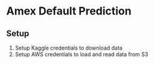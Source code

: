 # Amex Default Prediction

## Setup
1. Setup Kaggle credentials to download data
2. Setup AWS credentials to load and read data from S3
